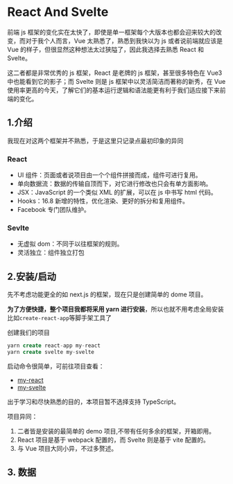 # React And Svelte

前端 js 框架的变化实在太快了，即使是单一框架每个大版本也都会迎来较大的改变，而对于我个人而言，Vue 太熟悉了，熟悉到我快以为 js 或者说前端就应该是 Vue 的样子，但很显然这种想法太过狭隘了，因此我选择去熟悉 React 和 Svelte。

这二者都是非常优秀的 js 框架，React 是老牌的 js 框架，甚至很多特色在 Vue3 中也能看到它的影子；而 Svelte 则是 js 框架中以灵活简洁而著称的新秀，在 Vue 使用率更高的今天，了解它们的基本运行逻辑和语法能更有利于我们适应接下来前端的变化。

## 1.介绍

我现在对这两个框架并不熟悉，于是这里只记录点最初印象的异同

### React

- UI 组件：页面或者说项目由一个个组件拼接而成，组件可进行复用。
- 单向数据流：数据的传输自顶而下，对它进行修改也只会有单方面影响。
- JSX：JavaScript 的一个类似 XML 的扩展，可以在 js 中书写 html 代码。
- Hooks：16.8 新增的特性，优化渲染、更好的拆分和复用组件。
- Facebook 专门团队维护。

### Sevlte

- 无虚拟 dom：不同于以往框架的规则。
- 灵活独立：组件独立打包

## 2.安装/启动

先不考虑功能更全的如 next.js 的框架，现在只是创建简单的 dome 项目。

**为了方便快捷，整个项目我都将采用 yarn 进行安装**，所以也就不用考虑全局安装比如`create-react-app`等脚手架工具了

创建我们的项目

```sql
yarn create react-app my-react
yarn create svelte my-svelte
```

启动命令很简单，可前往项目查看：

- [my-react](my-react/README.md)
- [my-svelte](my-svelte/README.md)

出于学习和尽快熟悉的目的，本项目暂不选择支持 TypeScript。

项目异同：

1. 二者皆是安装的最简单的 demo 项目,不带有任何多余的框架，开箱即用。
2. React 项目是基于 webpack 配置的，而 Svelte 则是基于 vite 配置的。
3. 与 Vue 项目大同小异，不过多赘述。

## 3. 数据
